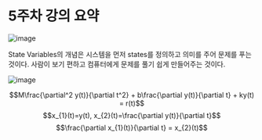 # 5주차 강의 요약  

![image](https://github.com/user-attachments/assets/a7f9f1d4-108b-4a22-b004-a480052bb04e)   

State Variables의 개념은 시스템을 먼저 states를 정의하고 의미를 주어 문제를 푸는 것이다.  사람이 보기 편하고 컴퓨터에게 문제를 풀기 쉽게 만들어주는 것이다.    

   
![image](https://github.com/user-attachments/assets/e2ebf50f-2256-4685-bf79-c9a136aa9eda)

$$M\frac{\partial^2 y(t)}{\partial t^2} + b\frac{\partial y(t)}{\partial t} + ky(t) = r(t)$$
$$x_{1}(t)=y(t), x_{2}(t)=\frac{\partial y(t)}{\partial t}$$
$$\frac{\partial x_{1}(t)}{\partial t} = x_{2}(t)$$
 
